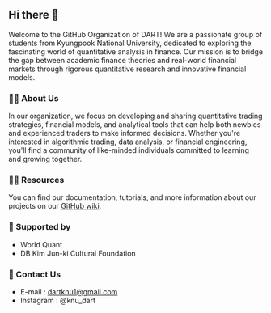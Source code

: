 ## Hi there 👋
Welcome to the GitHub Organization of DART! We are a passionate group of students from Kyungpook National University, dedicated to exploring the fascinating world of quantitative analysis in finance. Our mission is to bridge the gap between academic finance theories and real-world financial markets through rigorous quantitative research and innovative financial models.

### 🙋‍♀️ About Us
In our organization, we focus on developing and sharing quantitative trading strategies, financial models, and analytical tools that can help both newbies and experienced traders to make informed decisions. Whether you're interested in algorithmic trading, data analysis, or financial engineering, you'll find a community of like-minded individuals committed to learning and growing together.

### 👩‍💻 Resources
You can find our documentation, tutorials, and more information about our projects on our [GitHub wiki](https://github.com/DART-KNU/.github/wiki).

### 🤝 Supported by
- World Quant
- DB Kim Jun-ki Cultural Foundation

### 🌟 Contact Us
- E-mail : dartknu1@gmail.com
- Instagram : @knu_dart

